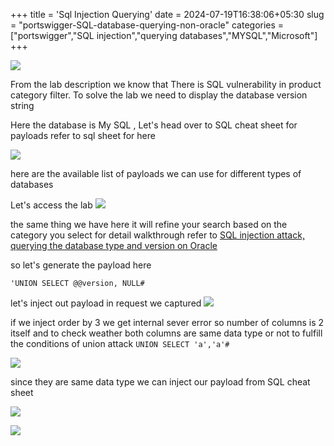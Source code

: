 +++
title = 'Sql Injection Querying'
date = 2024-07-19T16:38:06+05:30
slug = "portswigger-SQL-database-querying-non-oracle"
categories = ["portswigger","SQL injection","querying databases","MYSQL","Microsoft"]
+++


![](https://drive.google.com/file/d/1f9HZwuKTQsOFgYF-LcmJGe6YZEklaCHk/view?usp=sharing)

From the lab description we know that There is SQL vulnerability in product category filter. To solve the lab we need to display the database version string 

Here the database is My SQL ,
Let's head over to SQL cheat sheet for payloads refer to sql sheet for here 

![](https://drive.google.com/file/d/1Bzte_wix6QNWHJSUHerkX2EzBOq4pnlB/view?usp=sharing)

here are the available list of payloads we can use for different types of databases

Let's access the lab 
![](https://drive.google.com/file/d/1iwKq-m17_tF9kfzxZy9xjrAwAlQxhVeA/view?usp=sharing)

the same thing we have here it will refine your search based on the category you select for detail walkthrough refer to [SQL injection attack, querying the database type and version on Oracle](SQL%20injection%20attack,%20querying%20the%20database%20type%20and%20version%20on%20Oracle.md)

so let's generate the payload here 

`'UNION SELECT @@version, NULL#`

let's inject out payload in request we captured
![](https://drive.google.com/file/d/1TNMN1mfri1UGhJ_UtPztZ8m5xJsxLGPN/view?usp=sharing)

if we inject order by 3 we get internal sever error so number of columns is 2 itself and to check weather both columns are same data type or not to fulfill the conditions of union attack 
`UNION SELECT 'a','a'#`

![](https://drive.google.com/file/d/1KvlB14kDEud-_e_AnN5zzwzpYTWdlicQ/view?usp=sharing)

since they are same data type we can inject our payload from SQL cheat sheet

![](https://drive.google.com/file/d/1J4_nDfCNjJKFQIIUCuBfcBc3IdCiyj2W/view?usp=sharing)

![](https://drive.google.com/file/d/1b2gwJCDQwJ0vmzNXWqEizlyBqEH4P7S3/view?usp=sharing)



